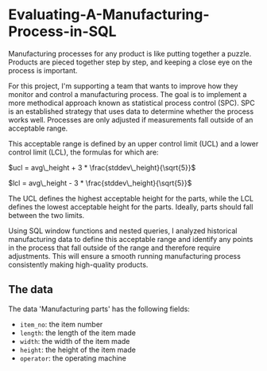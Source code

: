 # Evaluating-A-Manufacturing-Process-in-SQL

Manufacturing processes for any product is like putting together a puzzle. Products are pieced together step by step, and keeping a close eye on the process is important.

For this project, I'm supporting a team that wants to improve how they monitor and control a manufacturing process. The goal is to implement a more methodical approach known as statistical process control (SPC). SPC is an established strategy that uses data to determine whether the process works well. Processes are only adjusted if measurements fall outside of an acceptable range. 

This acceptable range is defined by an upper control limit (UCL) and a lower control limit (LCL), the formulas for which are:

$ucl = avg\_height + 3 * \frac{stddev\_height}{\sqrt{5}}$

$lcl = avg\_height - 3 * \frac{stddev\_height}{\sqrt{5}}$

The UCL defines the highest acceptable height for the parts, while the LCL defines the lowest acceptable height for the parts. Ideally, parts should fall between the two limits.

Using SQL window functions and nested queries, I analyzed historical manufacturing data to define this acceptable range and identify any points in the process that fall outside of the range and therefore require adjustments. This will ensure a smooth running manufacturing process consistently making high-quality products.

## The data
The data 'Manufacturing parts' has the following fields:
- `item_no`: the item number
- `length`: the length of the item made
- `width`: the width of the item made
- `height`: the height of the item made
- `operator`: the operating machine
